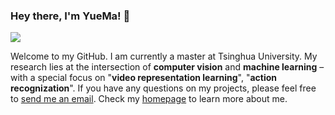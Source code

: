 ### Hey there, I'm YueMa! 👋

[![](https://img.shields.io/badge/Homepage-blue??&style=flat-square&logo=google-chrome&logoColor=white)](https://www.zhihu.com/people/du-fu-oc)


Welcome to my GitHub. I am currently a master at Tsinghua University. My research lies at the intersection of **computer vision** and **machine learning** – with a special focus on "**video representation learning**", "**action recognization**". If you have any questions on my projects, please feel free to [send me an email](mailto:y-ma21@mails.tsinghua.edu.cn). Check my [homepage](www.baidu.com) to learn more about me.
